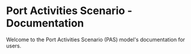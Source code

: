 # Port Activities Scenario - Documentation

Welcome to the Port Activities Scenario (PAS) model's documentation for users.
